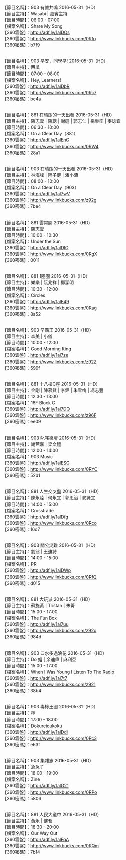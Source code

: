 <br>【節目名稱】：903 有誰共鳴 2016-05-31（HD） 
<br>【節目主持】：Wasabi | 嘉賓主持
<br>【節目時間】：06:00 - 07:00 
<br>【檔案名稱】：Share My Song
<br>【360雲盤】：http://adf.ly/1alDQs
<br>【360雲盤】：http://www.linkbucks.com/0Rfp
<br>【360密碼】：b7f9

<br>【節目名稱】：903 早安，同學早! 2016-05-31（HD）
<br>【節目主持】：西瓜
<br>【節目時間】：07:00 - 08:00
<br>【檔案名稱】：Hey, Learners!
<br>【360雲盤】：http://adf.ly/1alDbR
<br>【360雲盤】：http://www.linkbucks.com/0Rc7
<br>【360密碼】：be4a

<br>【節目名稱】：881 在晴朗的一天出發 2016-05-31（HD）
<br>【節目主持】：陳志雲 | 陳聰 | 謝遜 | 郭志仁 | 楊樂笙 | 麥詠宜
<br>【節目時間】：06:30 - 10:00
<br>【檔案名稱】：On a Clear Day（881）
<br>【360雲盤】：http://adf.ly/1alEnG
<br>【360雲盤】：http://www.linkbucks.com/0RW4
<br>【360密碼】：28a1

<br>【節目名稱】：903 在晴朗的一天出發 2016-05-31（HD）
<br>【節目主持】：林海峰 | 阮子健 | 潘小濤
<br>【節目時間】：08:00 - 10:00
<br>【檔案名稱】：On a Clear Day（903）
<br>【360雲盤】：http://adf.ly/1al7wV
<br>【360雲盤】：http://www.linkbucks.com/z92g
<br>【360密碼】：7be4

<br>【節目名稱】：881 雲常開 2016-05-31（HD）
<br>【節目主持】：陳志雲
<br>【節目時間】：10:00 - 10:30
<br>【檔案名稱】：Under the Sun
<br>【360雲盤】：http://adf.ly/1alDIO
<br>【360雲盤】：http://www.linkbucks.com/0RgX
<br>【360密碼】：0011

<br>【節目名稱】：881 1圈圈 2016-05-31（HD）
<br>【節目主持】：樂樂 | 阮兆祥 | 鄧潔明
<br>【節目時間】：10:30 - 12:00
<br>【檔案名稱】：Circles
<br>【360雲盤】：http://adf.ly/1alE49
<br>【360雲盤】：http://www.linkbucks.com/0Rag
<br>【360密碼】：8a52

<br>【節目名稱】：903 早霸王 2016-05-31（HD）
<br>【節目主持】：森美 | 小儀
<br>【節目時間】：10:00 - 12:00
<br>【檔案名稱】：Good Morning King
<br>【360雲盤】：http://adf.ly/1al7ze
<br>【360雲盤】：http://www.linkbucks.com/z92Z
<br>【360密碼】：599f

<br>【節目名稱】：881 十八樓C座 2016-05-31（HD）
<br>【節目主持】：金剛 | 陳慕賢 | 李錦 | 朱雪梅 | 馮志豐
<br>【節目時間】：12:30 - 13:00
<br>【檔案名稱】：18F Block C
<br>【360雲盤】：http://adf.ly/1al7DQ
<br>【360雲盤】：http://www.linkbucks.com/z96F
<br>【360密碼】：ee09

<br>【節目名稱】：903 叱咤樂壇 2016-05-31（HD）
<br>【節目主持】：謝茜嘉 | 梁文禮
<br>【節目時間】：12:00 - 14:00
<br>【檔案名稱】：903 Music
<br>【360雲盤】：http://adf.ly/1alESG
<br>【360雲盤】：http://www.linkbucks.com/0RYC
<br>【360密碼】：52d1

<br>【節目名稱】：881 人生交叉盤 2016-05-31（HD）
<br>【節目主持】：陳永陸 | 何永宜 | 郭思治 | 麥詠宜
<br>【節目時間】：14:00 - 15:00
<br>【檔案名稱】：Crosstrade
<br>【360雲盤】：http://adf.ly/1alDfg
<br>【360雲盤】：http://www.linkbucks.com/0Rco
<br>【360密碼】：16d7

<br>【節目名稱】：903 關公災難 2016-05-31（HD）
<br>【節目主持】：劉翁 | 王迪詩
<br>【節目時間】：14:00 - 15:00
<br>【檔案名稱】：PR
<br>【360雲盤】：http://adf.ly/1alDWp
<br>【360雲盤】：http://www.linkbucks.com/0RfQ
<br>【360密碼】：d015

<br>【節目名稱】：881 大玩派 2016-05-31（HD）
<br>【節目主持】：蘇施黃 | Tristan | 朱菁
<br>【節目時間】：15:00 - 17:00
<br>【檔案名稱】：The Fun Box
<br>【360雲盤】：http://adf.ly/1al7uu
<br>【360雲盤】：http://www.linkbucks.com/z92o
<br>【360密碼】：984d

<br>【節目名稱】：903 口水多過浪花 2016-05-31（HD）
<br>【節目主持】：Do 姐 | 余迪偉 | 麻利亞
<br>【節目時間】：15:00 - 17:00
<br>【檔案名稱】：When I Was Young I Listen To The Radio
<br>【360雲盤】：http://adf.ly/1al7t7
<br>【360雲盤】：http://www.linkbucks.com/z921
<br>【360密碼】：38b4

<br>【節目名稱】：903 毒檸王國 2016-05-31（HD）
<br>【節目主持】：檸
<br>【節目時間】：17:00 - 18:00
<br>【檔案名稱】：Dokureioukoku
<br>【360雲盤】：http://adf.ly/1alDdi
<br>【360雲盤】：http://www.linkbucks.com/0Rc3
<br>【360密碼】：e63f

<br>【節目名稱】：903 集雜志 2016-05-31（HD）
<br>【節目主持】：急急子
<br>【節目時間】：18:00 - 19:00
<br>【檔案名稱】：Zine
<br>【360雲盤】：http://adf.ly/1alG21
<br>【360雲盤】：http://www.linkbucks.com/0RPo
<br>【360密碼】：5806

<br>【節目名稱】：881 人民大道中 2016-05-31（HD）
<br>【節目主持】：黃永 | 健吾
<br>【節目時間】：18:30 - 20:00
<br>【檔案名稱】：Our Way Out
<br>【360雲盤】：http://adf.ly/1alFqA
<br>【360雲盤】：http://www.linkbucks.com/0RQm
<br>【360密碼】：7b14

